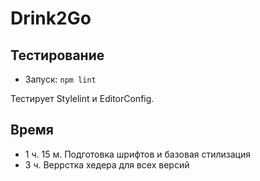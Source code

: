 # Drink2Go
## Тестирование


- Запуск: `npm lint`

Тестирует Stylelint и EditorConfig.

## Время

- 1 ч. 15 м. Подготовка шрифтов и базовая стилизация
- 3 ч. Веррстка хедера для всех версий
